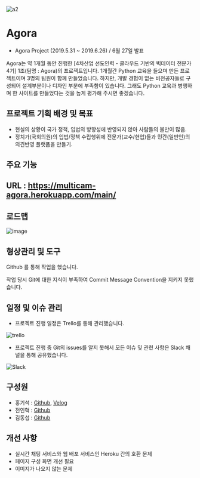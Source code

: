 ![a2](https://user-images.githubusercontent.com/48499094/74916391-1a3f0d00-5409-11ea-9447-a2568df69e66.png)

# Agora

* Agora Project (2019.5.31 ~ 2019.6.26) / 6월 27일 발표



Agora는 약 1개월 동안 진행한 [4차산업 선도인력 - 클라우드 기반의 빅데이터 전문가 4기] 1조(팀명 : Agora)의 프로젝트입니다.  1개월간 Python 교육을 들으며 만든 프로젝트이며 3명의 팀원이 함께 만들었습니다. 하지만, 개발 경험이 없는 비전공자들로 구성되어 설계부분이나 디자인 부분에 부족함이 있습니다. 그래도 Python 교육과 병행하며 한 사이트를 만들었다는 것을 높게 평가해 주시면 좋겠습니다. 



## 프로젝트 기획 배경 및 목표

* 현실의 상황이 국가 정책, 입법의 방향성에 반영되지 않아 사람들의 불만이 많음.
* 정치가(국회의원)의 입법/정책 수립행위에 전문가(교수/현업)들과 민간(일반인)의 의견반영 플랫폼을 만들기.



## 주요 기능





## URL : https://multicam-agora.herokuapp.com/main/



## 로드맵

![image](https://user-images.githubusercontent.com/48499094/74917648-2c21af80-540b-11ea-8f56-b0bfd0a20366.png)



## 형상관리 및 도구

Github 를 통해 작업을 했습니다.

작업 당시 Git에 대한 지식이 부족하여  Commit Message Convention을 지키지 못했습니다.



## 일정 및 이슈 관리

* 프로젝트 진행 일정은 Trello를 통해 관리했습니다.

![trello](https://user-images.githubusercontent.com/48499094/74925777-2da5a480-5418-11ea-8fc6-c5472705c262.PNG)



* 프로젝트 진행 중 Git의 issues를 알지 못해서 모든 이슈 및 관련 사항은 Slack 채널을 통해 공유했습니다. 

![Slack](https://user-images.githubusercontent.com/48499094/74925895-604f9d00-5418-11ea-8306-d28428d61798.PNG)



## 구성원

* 홍기석 : [Github](https://github.com/GiSeok-Hong), [Velog](https://velog.io/@hih0327)
* 전인혁 : [Github](https://github.com/jeoninhyuk)
* 김동섭 : [Github](https://github.com/kdongxie)



## 개선 사항

* 실시간 채팅 서비스와 웹 배포 서비스인 Heroku 간의 호환 문제
* 페이지 구성 화면 개선 필요
* 이미지가 나오지 않는 문제




